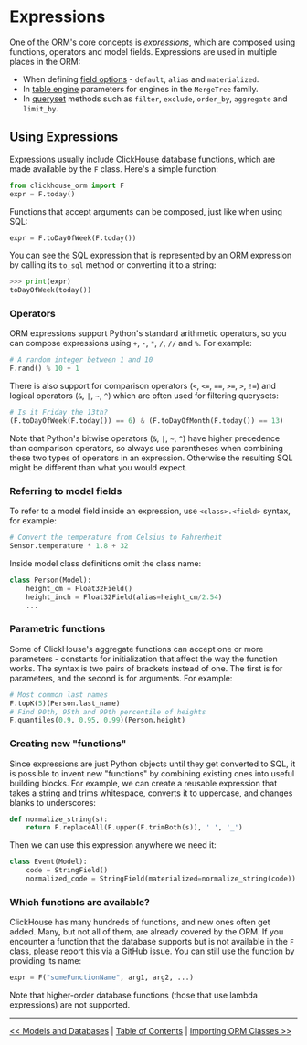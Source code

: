 
Expressions
===========

One of the ORM's core concepts is _expressions_, which are composed using functions, operators and model fields. Expressions are used in multiple places in the ORM:

- When defining [field options](field_options.md) - `default`, `alias` and `materialized`.
- In [table engine](table_engines.md) parameters for engines in the `MergeTree` family.
- In [queryset](querysets.md) methods such as `filter`, `exclude`, `order_by`, `aggregate` and `limit_by`.

Using Expressions
-----------------

Expressions usually include ClickHouse database functions, which are made available by the `F` class. Here's a simple function:
```python
from clickhouse_orm import F
expr = F.today()
```

Functions that accept arguments can be composed, just like when using SQL:
```python
expr = F.toDayOfWeek(F.today())
```

You can see the SQL expression that is represented by an ORM expression by calling its `to_sql` method or converting it to a string:
```python
>>> print(expr)
toDayOfWeek(today())
```

### Operators

ORM expressions support Python's standard arithmetic operators, so you can compose expressions using `+`, `-`, `*`, `/`, `//` and `%`. For example:
```python
# A random integer between 1 and 10
F.rand() % 10 + 1
```

There is also support for comparison operators (`<`, `<=`, `==`, `>=`, `>`, `!=`) and logical operators (`&`, `|`, `~`, `^`) which are often used for filtering querysets:
```python
# Is it Friday the 13th?
(F.toDayOfWeek(F.today()) == 6) & (F.toDayOfMonth(F.today()) == 13)
```

Note that Python's bitwise operators (`&`, `|`, `~`, `^`) have higher precedence than comparison operators, so always use parentheses when combining these two types of operators in an expression. Otherwise the resulting SQL might be different than what you would expect.

### Referring to model fields

To refer to a model field inside an expression, use `<class>.<field>` syntax, for example:
```python
# Convert the temperature from Celsius to Fahrenheit
Sensor.temperature * 1.8 + 32
```

Inside model class definitions omit the class name:
```python
class Person(Model):
    height_cm = Float32Field()
    height_inch = Float32Field(alias=height_cm/2.54)
    ...
```

### Parametric functions

Some of ClickHouse's aggregate functions can accept one or more parameters - constants for initialization that affect the way the function works. The syntax is two pairs of brackets instead of one. The first is for parameters, and the second is for arguments. For example:
```python
# Most common last names
F.topK(5)(Person.last_name)
# Find 90th, 95th and 99th percentile of heights
F.quantiles(0.9, 0.95, 0.99)(Person.height)
```

### Creating new "functions"

Since expressions are just Python objects until they get converted to SQL, it is possible to invent new "functions" by combining existing ones into useful building blocks. For example, we can create a reusable expression that takes a string and trims whitespace, converts it to uppercase, and changes blanks to underscores:
```python
def normalize_string(s):
    return F.replaceAll(F.upper(F.trimBoth(s)), ' ', '_')
```

Then we can use this expression anywhere we need it:
```python
class Event(Model):
    code = StringField()
    normalized_code = StringField(materialized=normalize_string(code))
```

### Which functions are available?

ClickHouse has many hundreds of functions, and new ones often get added. Many, but not all of them, are already covered by the ORM. If you encounter a function that the database supports but is not available in the `F` class, please report this via a GitHub issue. You can still use the function by providing its name:
```python
expr = F("someFunctionName", arg1, arg2, ...)
```

Note that higher-order database functions (those that use lambda expressions) are not supported.

---

[<< Models and Databases](models_and_databases.md) | [Table of Contents](toc.md) | [Importing ORM Classes >>](importing_orm_classes.md)
